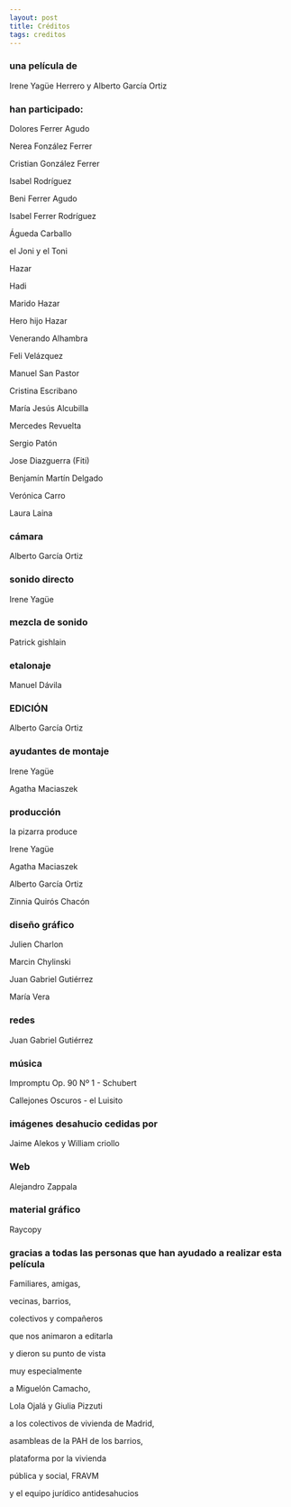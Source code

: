 ```yaml
---
layout: post
title: Créditos
tags: creditos
---
```


### una película de

Irene Yagüe Herrero y Alberto García Ortiz


### han participado:


Dolores Ferrer Agudo

Nerea Fonzález Ferrer

Cristian González Ferrer

Isabel Rodríguez

Beni Ferrer Agudo

Isabel Ferrer Rodríguez

Águeda Carballo

el Joni y el Toni

Hazar

Hadi

Marido Hazar

Hero hijo Hazar

Venerando Alhambra

Feli Velázquez

Manuel San Pastor

Cristina Escribano

María Jesús Alcubilla

Mercedes Revuelta

Sergio Patón

Jose Diazguerra (Fiti)

Benjamín Martín Delgado

Verónica Carro

Laura Laina



### cámara

Alberto García Ortiz



### sonido directo

Irene Yagüe



### mezcla de sonido

Patrick gishlain



### etalonaje

Manuel Dávila



### EDICIÓN

Alberto García Ortiz



### ayudantes de montaje

Irene Yagüe

Agatha Maciaszek



### producción

la pizarra produce

Irene Yagüe

Agatha Maciaszek

Alberto García Ortiz

Zinnia Quirós Chacón



### diseño gráfico

Julien Charlon

Marcin Chylinski

Juan Gabriel Gutiérrez

María Vera


### redes

Juan Gabriel Gutiérrez



### música

Impromptu Op. 90 Nº 1 - Schubert

Callejones Oscuros - el Luisito



### imágenes desahucio cedidas por

Jaime Alekos y William criollo



### Web

Alejandro Zappala



### material gráfico

Raycopy



### gracias a todas las personas que han ayudado a realizar esta película


Familiares, amigas,

vecinas, barrios,

colectivos y compañeros

que nos animaron a editarla

y dieron su punto de vista

muy especialmente

a Miguelón Camacho,

Lola Ojalá y Giulia Pizzuti

a los colectivos de vivienda de Madrid,

asambleas de la PAH de los barrios,

plataforma por la vivienda

pública y social, FRAVM

y el equipo jurídico antidesahucios
